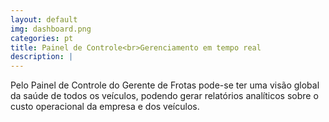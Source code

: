 ```yaml
---
layout: default
img: dashboard.png
categories: pt
title: Painel de Controle<br>Gerenciamento em tempo real
description: |
---
```

  Pelo Painel de Controle do Gerente de Frotas pode-se ter uma vis&atilde;o global da sa&uacute;de de todos os ve&iacute;culos, podendo gerar relat&oacute;rios anal&iacute;ticos sobre o custo operacional da empresa e dos ve&iacute;culos.
